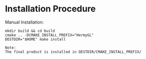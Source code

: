# Installation Procedure #

Manual Installation:

    mkdir build && cd build
    cmake .. -DCMAKE_INSTALL_PREFIX="HermyGL"
    DESTDIR="$HOME" make install

    Note:
    The final product is installed in DESTDIR/CMAKE_INSTALL_PREFIX/